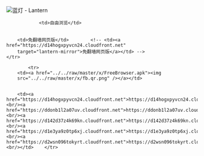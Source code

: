

<img src="../../raw/master/x/8e0a2b81.c82003be.LanternYellow2.png" alt="蓝灯 - Lantern"/>
<table>
    <tr>
                
                <td>自由浏览</td>
        
        
        <td>免翻墙网页版</td>        <!-- <td><a href="https://d14hogxpyvcn24.cloudfront.net"
        target="lantern-mirror">免翻墙网页版</a></td> -->
    </tr>
    
            <tr>
        <td><a href="../../raw/master/x/FreeBrowser.apk"><img
        src="../../raw/master/x/fb.qr.png" /></a></td>

        
        <td><a href="https://d14hogxpyvcn24.cloudfront.net">https://d14hogxpyvcn24.cloudfront.net</a><br/><a href="https://ddonb1l2a07uv.cloudfront.net">https://ddonb1l2a07uv.cloudfront.net</a><br/><a href="https://d142d37z4k69kn.cloudfront.net">https://d142d37z4k69kn.cloudfront.net</a><br/><a href="https://d1e3ya9z0tp6xj.cloudfront.net">https://d1e3ya9z0tp6xj.cloudfront.net</a><br/><a href="https://d2wsn096tokyrt.cloudfront.net">https://d2wsn096tokyrt.cloudfront.net</a><br/></td>    </tr>
</table>
